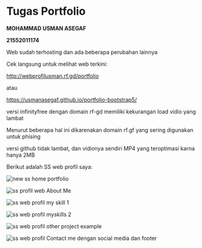 <h1>Tugas Portfolio</h1>

**MOHAMMAD USMAN ASEGAF**

**21552011174**

Web sudah terhosting dan ada beberapa perubahan lainnya

Cek langsung untuk melihat web terkini:

http://webprofilusman.rf.gd/portfolio

atau

https://usmanasegaf.github.io/portfolio-bootstrap5/

versi infinityfree dengan domain rf-gd memiliki kekurangan load vidio yang lambat

Menurut beberapa hal ini dikarenakan domain rf.gf yang sering digunakan untuk phising

versi github tidak lambat, dan vidionya sendiri MP4 yang teroptimasi karna hanya 2MB

Berikut adalah SS web profil saya:

![new ss home portfolio](https://github.com/user-attachments/assets/143fe369-eb2c-4b5c-8a8f-7a33b5b9e9bb)

![ss profil web About Me](https://github.com/user-attachments/assets/52bb94e4-7ce4-4e19-96ff-0c89797833ce)

![ss web profil my skill 1](https://github.com/user-attachments/assets/ce5603b1-58a2-4a58-be61-1bd97928ad3d)

![ss web profil myskills 2](https://github.com/user-attachments/assets/877ca845-85b5-4bf5-a8db-a224795fabb6)

![ss web profil other project example](https://github.com/user-attachments/assets/4e9bbbb1-a05b-4508-b0ba-8f11d16c69ed)

![ss web profil Contact me dengan social media dan footer](https://github.com/user-attachments/assets/f40f94b2-4826-4820-90eb-37d5cdaf2557)















